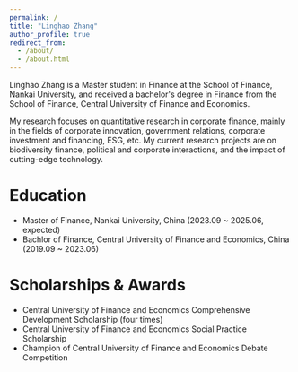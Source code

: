 ```yaml
---
permalink: /
title: "Linghao Zhang"
author_profile: true
redirect_from: 
  - /about/
  - /about.html
---
```


Linghao Zhang is a Master student in Finance at the School of Finance, Nankai University, and received a bachelor's degree in Finance from the School of Finance, Central University of Finance and Economics.

My research focuses on quantitative research in corporate finance, mainly in the fields of corporate innovation, government relations, corporate investment and financing, ESG, etc. My current research projects are on biodiversity finance, political and corporate interactions, and the impact of cutting-edge technology.

Education
======
-   Master of Finance, Nankai University, China (2023.09 ~ 2025.06, expected)
-   Bachlor of Finance, Central University of Finance and Economics, China (2019.09 ~ 2023.06)

Scholarships & Awards
======
-   Central University of Finance and Economics Comprehensive Development Scholarship (four times)
-   Central University of Finance and Economics Social Practice Scholarship
-   Champion of Central University of Finance and Economics Debate Competition
